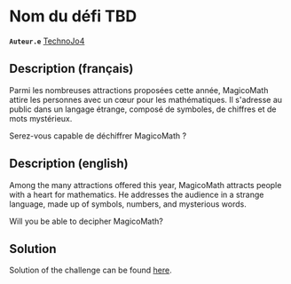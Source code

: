 # Nom du défi TBD

**`Auteur.e`** [TechnoJo4](https://technojo4.com/)

## Description (français)

Parmi les nombreuses attractions proposées cette année, MagicoMath attire les personnes avec un cœur pour les mathématiques. Il s'adresse au public dans un langage étrange, composé de symboles, de chiffres et de mots mystérieux.

Serez-vous capable de déchiffrer MagicoMath ?

## Description (english)

Among the many attractions offered this year, MagicoMath attracts people with a heart for mathematics. He addresses the audience in a strange language, made up of symbols, numbers, and mysterious words.

Will you be able to decipher MagicoMath?

## Solution

Solution of the challenge can be found [here](solution/).
